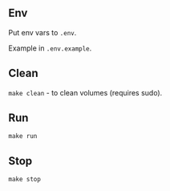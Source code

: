 ## Env
Put env vars to `.env`.

Example in `.env.example`.

## Clean
`make clean` - to clean volumes (requires sudo).

## Run
`make run`

## Stop
`make stop`
